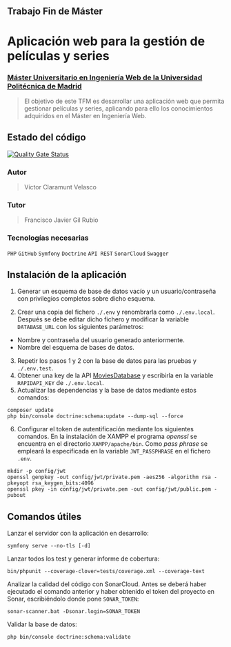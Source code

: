 ## Trabajo Fin de Máster
# Aplicación web para la gestión de películas y series
### [Máster Universitario en Ingeniería Web de la Universidad Politécnica de Madrid](http://miw.etsisi.upm.es)

> El objetivo de este TFM es desarrollar una aplicación web que permita gestionar películas y series, aplicando para ello los conocimientos adquiridos en el Máster en Ingeniería Web.

## Estado del código
[![Quality Gate Status](https://sonarcloud.io/api/project_badges/measure?project=VictrCV_filmotek&metric=alert_status)](https://sonarcloud.io/summary/new_code?id=VictrCV_filmotek)

### Autor
> Víctor Claramunt Velasco

### Tutor
> Francisco Javier Gil Rubio

### Tecnologías necesarias
`PHP` `GitHub` `Symfony` `Doctrine` `API REST` `SonarCloud` `Swagger`

## Instalación de la aplicación

1. Generar un esquema de base de datos vacío y un usuario/contraseña
con privilegios completos sobre dicho esquema.

2. Crear una copia del fichero `./.env` y renombrarla
como `./.env.local`. Después se debe editar dicho fichero y modificar la variable `DATABASE_URL`
con los siguientes parámetros:

* Nombre y contraseña del usuario generado anteriormente.
* Nombre del esquema de bases de datos.

3. Repetir los pasos 1 y 2 con la base de datos para las pruebas y `./.env.test`.
4. Obtener una key de la API [MoviesDatabase](https://rapidapi.com/SAdrian/api/moviesdatabase/) y escribirla 
en la variable `RAPIDAPI_KEY` de `./.env.local`.
5. Actualizar las dependencias y la base de datos mediante estos comandos:
```
composer update
php bin/console doctrine:schema:update --dump-sql --force
```

6. Configurar el token de autentificación mediante los siguientes comandos. En la instalación de XAMPP el programa *openssl* se encuentra en el directorio `XAMPP/apache/bin`.
Como *pass phrase* se empleará la especificada en la variable `JWT_PASSPHRASE` en el fichero `.env`.
```
mkdir -p config/jwt
openssl genpkey -out config/jwt/private.pem -aes256 -algorithm rsa -pkeyopt rsa_keygen_bits:4096
openssl pkey -in config/jwt/private.pem -out config/jwt/public.pem -pubout
```

## Comandos útiles
Lanzar el servidor con la aplicación en desarrollo:
```
symfony serve --no-tls [-d]
```

Lanzar todos los test y generar informe de cobertura:
```
bin/phpunit --coverage-clover=tests/coverage.xml --coverage-text
```

Analizar la calidad del código con SonarCloud. Antes se deberá haber ejecutado el comando anterior
y haber obtenido el token del proyecto en Sonar, escribiéndolo donde pone `SONAR_TOKEN`:
```
sonar-scanner.bat -Dsonar.login=SONAR_TOKEN
```

Validar la base de datos:
```
php bin/console doctrine:schema:validate
```